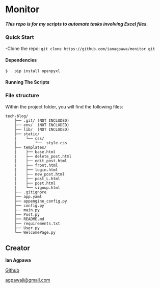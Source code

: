 # Monitor

##### This repo is for my scripts to automate tasks involving Excel files.    


### Quick Start
-Clone the repo: `git clone https://github.com/ianagpawa/monitor.git`


#### Dependencies
```
$   pip install openpyxl
```



#### Running The Scripts


### File structure
Within the project folder, you will find the following files:

```
tech-blog/
    ├── .git/ (NOT INCLUDED)
    ├── env/  (NOT INCLUDED)
    ├── lib/  (NOT INCLUDED)
    ├── static/
    |    └── css/
    |        └──  style.css
    ├── templates/
    |    ├── base.html
    |    ├── delete_post.html
    |    ├── edit_post.html
    |    ├── front.html
    |    ├── login.html
    |    ├── new_post.html
    |    ├── post_L.html
    |    ├── post.html
    |    └── signup.html
    ├── .gitignore
    ├── app.yaml
    ├── appengine_config.py
    ├── config.py
    ├── main.py
    ├── Post.py
    ├── README.md
    ├── requirements.txt
    ├── User.py
    └── WelcomePage.py
```

## Creator

**Ian Agpawa**


[Github](https://github.com/ianagpawa)

 agpawaji@gmail.com
